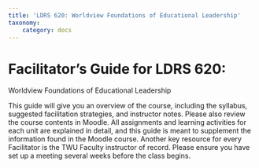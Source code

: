 ```yaml
---
title: 'LDRS 620: Worldview Foundations of Educational Leadership'
taxonomy:
    category: docs
---
```

# Facilitator’s Guide for LDRS 620:  

Worldview Foundations of Educational Leadership

This guide will give you an overview of the course, including the syllabus, suggested facilitation strategies, and instructor notes. Please also review the course contents in Moodle. All assignments and learning activities for each unit are explained in detail, and this guide is meant to supplement the information found in the Moodle course. Another key resource for every Facilitator is the TWU Faculty instructor of record. Please ensure you have set up a meeting several weeks before the class begins.
